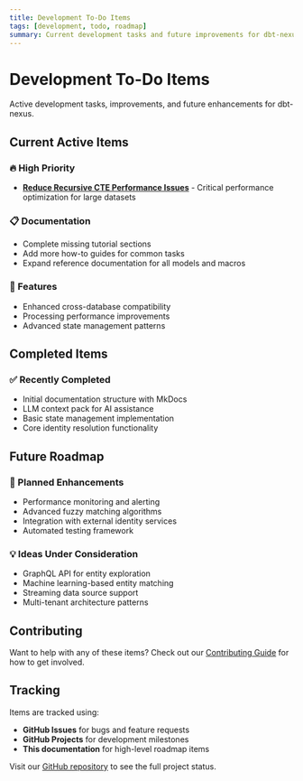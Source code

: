```yaml
---
title: Development To-Do Items
tags: [development, todo, roadmap]
summary: Current development tasks and future improvements for dbt-nexus
---
```


# Development To-Do Items

Active development tasks, improvements, and future enhancements for dbt-nexus.

## Current Active Items

### 🔥 High Priority

- **[Reduce Recursive CTE Performance Issues](reduce-recursive-cte.md)** -
  Critical performance optimization for large datasets

### 📋 Documentation

- Complete missing tutorial sections
- Add more how-to guides for common tasks
- Expand reference documentation for all models and macros

### 🔧 Features

- Enhanced cross-database compatibility
- Processing performance improvements
- Advanced state management patterns

## Completed Items

### ✅ Recently Completed

- Initial documentation structure with MkDocs
- LLM context pack for AI assistance
- Basic state management implementation
- Core identity resolution functionality

## Future Roadmap

### 🎯 Planned Enhancements

- Performance monitoring and alerting
- Advanced fuzzy matching algorithms
- Integration with external identity services
- Automated testing framework

### 💡 Ideas Under Consideration

- GraphQL API for entity exploration
- Machine learning-based entity matching
- Streaming data source support
- Multi-tenant architecture patterns

## Contributing

Want to help with any of these items? Check out our
[Contributing Guide](../CONTRIBUTING.md) for how to get involved.

## Tracking

Items are tracked using:

- **GitHub Issues** for bugs and feature requests
- **GitHub Projects** for development milestones
- **This documentation** for high-level roadmap items

Visit our [GitHub repository](https://github.com/sliderule/dbt-nexus) to see the
full project status.
